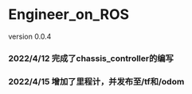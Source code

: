 # Engineer_on_ROS
version 0.0.4

### 2022/4/12 完成了chassis_controller的编写
### 2022/4/15 增加了里程计，并发布至/tf和/odom
